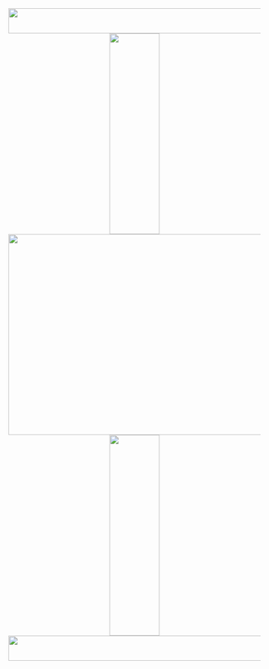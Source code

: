 <div class="header" align="center">
<!--   <img src="https://user-images.githubusercontent.com/67630290/168924359-6777012c-f2d9-4287-8639-bef0c71e7cce.png" width="1000" height="50"> -->
   <img src="https://user-images.githubusercontent.com/67630290/168924365-d7b44115-3978-4385-9dbc-014b48f69448.png" width="1000" height="50">
<!--   <img src="https://user-images.githubusercontent.com/67630290/168924370-11828832-b2a6-4ca2-b277-112dca6c3638.png" width="1000" height="50"> -->
<!--   <img src="https://user-images.githubusercontent.com/67630290/168924373-ff5a1fb0-45cd-49eb-bff2-3172b0088f84.png" width="1000" height="50"> -->
<!--    <img src="https://user-images.githubusercontent.com/67630290/168914307-559339db-a9fa-48e2-a6e2-1b1c414c6727.png" width="1000" height="50"> -->
</div>
<div  class="body" align="center">
  <div class="main-image">
   <img src="https://user-images.githubusercontent.com/67630290/168918229-72f5319b-54aa-43a6-ba5a-eb68c712fa73.gif" width="100" height="400">
   <img src="https://user-images.githubusercontent.com/67630290/168921792-941b9c04-f4bf-4b9e-84ca-a956e98e44d3.jpg" width="600" height="400">
   <img src="https://user-images.githubusercontent.com/67630290/168918229-72f5319b-54aa-43a6-ba5a-eb68c712fa73.gif" width="100" height="400">
  </div> 
</div>  
<div class="header" align="center">
  <img src="https://user-images.githubusercontent.com/67630290/168924365-d7b44115-3978-4385-9dbc-014b48f69448.png" width="1000" height="50">
<!--    <img src="https://user-images.githubusercontent.com/67630290/168914307-559339db-a9fa-48e2-a6e2-1b1c414c6727.png" width="1000" height="50"> -->
</div>
